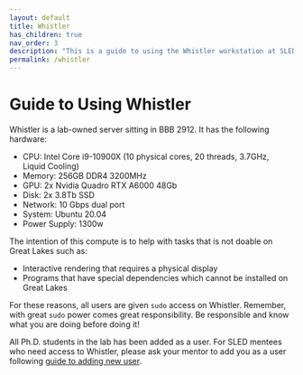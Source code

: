 ```yaml
---
layout: default
title: Whistler
has_children: true
nav_order: 3
description: "This is a guide to using the Whistler workstation at SLED Reserch Group."
permalink: /whistler
---
```

# Guide to Using Whistler

Whistler is a lab-owned server sitting in BBB 2912. It has the following hardware:

- CPU: Intel Core i9-10900X (10 physical cores, 20 threads, 3.7GHz, Liquid Cooling)
- Memory: 256GB DDR4 3200MHz 
- GPU: 2x Nvidia Quadro RTX A6000 48Gb
- Disk: 2x 3.8Tb SSD
- Network: 10 Gbps dual port
- System: Ubuntu 20.04
- Power Supply: 1300w

The intention of this compute is to help with tasks that is not doable on Great Lakes such as:
- Interactive rendering that requires a physical display
- Programs that have special dependencies which cannot be installed on Great Lakes

For these reasons, all users are given `sudo` access on Whistler. Remember, with great `sudo` power comes great responsibility. Be responsible and know what you are doing before doing it!

All Ph.D. students in the lab has been added as a user. For SLED mentees who need access to Whistler, please ask your mentor to add you as a user following [guide to adding new user](/whistler/add-new-user).
